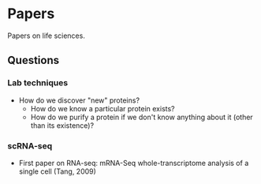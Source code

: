 # Papers

Papers on life sciences.

## Questions

### Lab techniques
- How do we discover "new" proteins?
  - How do we know a particular protein exists?
  - How do we purify a protein if we don't know anything about it (other than its existence)?

### scRNA-seq
- First paper on RNA-seq: mRNA-Seq whole-transcriptome analysis of a single cell (Tang, 2009)
